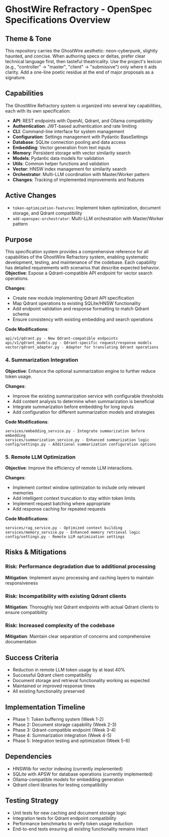 # GhostWire Refractory - OpenSpec Specifications Overview

## Theme & Tone

This repository carries the GhostWire aesthetic: neon-cyberpunk, slightly haunted, and concise. When authoring specs or deltas, prefer clear technical language first, then tasteful theatricality. Use the project's lexicon (e.g., "controller" → "master", "client" → "submissive") only where it aids clarity. Add a one-line poetic residue at the end of major proposals as a signature.

## Capabilities

The GhostWire Refractory system is organized into several key capabilities, each with its own specification:

- **API**: REST endpoints with OpenAI, Qdrant, and Ollama compatibility
- **Authentication**: JWT-based authentication and rate limiting
- **CLI**: Command-line interface for system management
- **Configuration**: Settings management with Pydantic BaseSettings
- **Database**: SQLite connection pooling and data access
- **Embedding**: Vector generation from text inputs
- **Memory**: Persistent storage with vector similarity search
- **Models**: Pydantic data models for validation
- **Utils**: Common helper functions and validation
- **Vector**: HNSW index management for similarity search
- **Orchestrator**: Multi-LLM coordination with Master/Worker pattern
- **Changes**: Tracking of implemented improvements and features

## Active Changes

- `token-optimization-features`: Implement token optimization, document storage, and Qdrant compatibility
- `add-openspec-orchestrator`: Multi-LLM orchestration with Master/Worker pattern

## Purpose

This specification system provides a comprehensive reference for all capabilities of the GhostWire Refractory system, enabling systematic development, testing, and maintenance of the codebase. Each capability has detailed requirements with scenarios that describe expected behavior.
**Objective**: Expose a Qdrant-compatible API endpoint for vector search operations.

**Changes**:
- Create new module implementing Qdrant API specification
- Map Qdrant operations to existing SQLite/HNSW functionality
- Add endpoint validation and response formatting to match Qdrant schema
- Ensure consistency with existing embedding and search operations

**Code Modifications**:
```
api/v1/qdrant.py - New Qdrant-compatible endpoints
api/v1/qdrant_models.py - Qdrant-specific request/response models
vector/qdrant_adapter.py - Adapter for translating Qdrant operations
```

### 4. Summarization Integration
**Objective**: Enhance the optional summarization engine to further reduce token usage.

**Changes**:
- Improve the existing summarization service with configurable thresholds
- Add content analysis to determine when summarization is beneficial
- Integrate summarization before embedding for long inputs
- Add configuration for different summarization models and strategies

**Code Modifications**:
```
services/embedding_service.py - Integrate summarization before embedding
services/summarization_service.py - Enhanced summarization logic
config/settings.py - Additional summarization configuration options
```

### 5. Remote LLM Optimization
**Objective**: Improve the efficiency of remote LLM interactions.

**Changes**:
- Implement context window optimization to include only relevant memories
- Add intelligent context truncation to stay within token limits
- Implement request batching where appropriate
- Add response caching for repeated requests

**Code Modifications**:
```
services/rag_service.py - Optimized context building
services/memory_service.py - Enhanced memory retrieval logic
config/settings.py - Remote LLM optimization settings
```

## Risks & Mitigations

### Risk: Performance degradation due to additional processing
**Mitigation**: Implement async processing and caching layers to maintain responsiveness

### Risk: Incompatibility with existing Qdrant clients
**Mitigation**: Thoroughly test Qdrant endpoints with actual Qdrant clients to ensure compatibility

### Risk: Increased complexity of the codebase
**Mitigation**: Maintain clear separation of concerns and comprehensive documentation

## Success Criteria
- Reduction in remote LLM token usage by at least 40%
- Successful Qdrant client compatibility
- Document storage and retrieval functionality working as expected
- Maintained or improved response times
- All existing functionality preserved

## Implementation Timeline
- Phase 1: Token buffering system (Week 1-2)
- Phase 2: Document storage capability (Week 2-3)
- Phase 3: Qdrant-compatible endpoint (Week 3-4)
- Phase 4: Summarization integration (Week 4-5)
- Phase 5: Integration testing and optimization (Week 5-6)

## Dependencies
- HNSWlib for vector indexing (currently implemented)
- SQLite with APSW for database operations (currently implemented)
- Ollama-compatible models for embedding generation
- Qdrant client libraries for testing compatibility

## Testing Strategy
- Unit tests for new caching and document storage logic
- Integration tests for Qdrant endpoint compatibility
- Performance benchmarks to verify token usage reduction
- End-to-end tests ensuring all existing functionality remains intact
